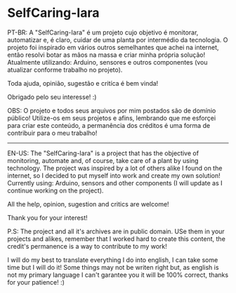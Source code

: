 # SelfCaring-Iara

PT-BR: A "SelfCaring-Iara" é um projeto cujo objetivo é monitorar, automatizar e, é claro, cuidar de uma planta por intermédio da tecnologia. O projeto foi inspirado em vários outros semelhantes que achei na internet, então resolvi botar as mãos na massa e criar minha própria solução! Atualmente utilizando: Arduino, sensores e outros componentes (vou atualizar conforme trabalho no projeto).

Toda ajuda, opinião, sugestão e critíca é bem vinda!

Obrigado pelo seu interesse! :)

OBS: O projeto e todos seus arquivos por mim postados são de domínio público! Utilize-os em seus projetos e afins, lembrando que me esforçei para criar este conteúdo, a permanência dos créditos é uma forma de contribuir para o meu trabalho!

-----------------------------------------------------------------------------------------------------------------------

EN-US: The "SelfCaring-Iara" is a project that has the objective of monitoring, automate and, of course, take care of a plant by using technology. The project was inspired by a lot of others alike I found on the internet, so I decided to put myself into work and create my own solution! Currently using: Arduino, sensors and other components (I will update as I continue working on the project).

All the help, opinion, sugestion and critics are welcome!

Thank you for your interest!

P.S: The project and all it's archives are in public domain. USe them in your projects and alikes, remember that I worked hard to create this content, the credit's permanence is a way to contribute to my work! 

I will do my best to translate everything I do into english, I can take some time but I will do it! Some things may not be writen right but, as english is not my primary language I can't garantee you it will be 100% correct, thanks for your patience! :)



